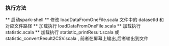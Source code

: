 ### 执行方法
** 启动spark-shell
** 修改 loadDataFromOneFile.scala 文件中的 datasetId 和对应文件路径
** 加载执行 loadDataFromOneFile.scala
** 加载执行 statistic.scala
** 加载执行 statistic_printResult.scala 或 statistic_convertResult2CSV.scala , 前者在屏幕上输出,后者输出到文件